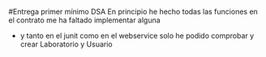 #Entrega primer mínimo DSA
En principio he hecho todas las funciones en el contrato
me ha faltado implementar alguna

- y tanto en el junit como en el webservice solo he podido comprobar y crear Laboratorio y Usuario